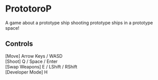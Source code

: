 # PrototoroP
 A game about a prototype ship shooting prototype ships in a prototype space!

## Controls
[Move]		          Arrow Keys / WASD<br>
[Shoot]		         Q / Space / Enter<br>
[Swap Weapons]	   E / LShift / RShift<br>
[Developer Mode]	 H<br>
